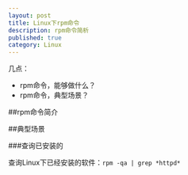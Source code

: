 ```yaml
---
layout: post
title: Linux下rpm命令
description: rpm命令简析
published: true
category: Linux
---
```


几点：

* rpm命令，能够做什么？
* rpm命令，典型场景？

##rpm命令简介




##典型场景

###查询已安装的

查询Linux下已经安装的软件：`rpm -qa | grep *httpd*`






































[NingG]:    http://ningg.github.com  "NingG"











